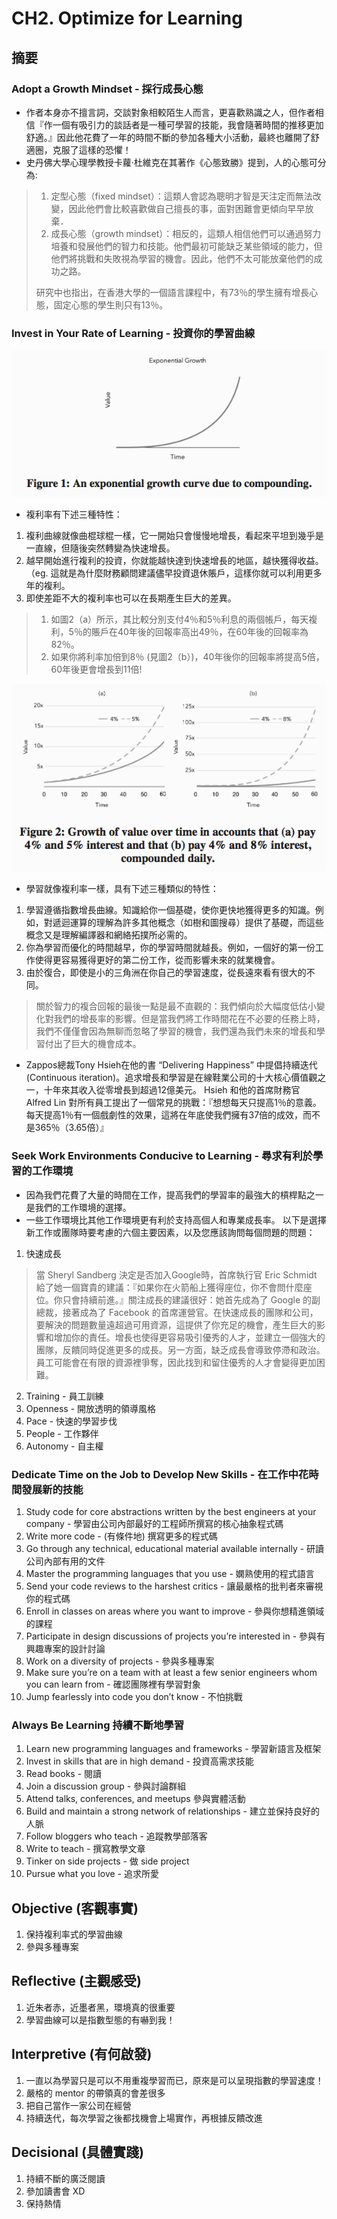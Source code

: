 # CH2. Optimize for Learning

## 摘要
 
### Adopt a Growth Mindset - 採行成長心態

* 作者本身亦不擅言詞，交談對象相較陌生人而言，更喜歡熟識之人，但作者相信『作一個有吸引力的談話者是一種可學習的技能，我會隨著時間的推移更加舒適。』因此他花費了一年的時間不斷的參加各種大小活動，最終也離開了舒適圈，克服了這樣的恐懼！
* 史丹佛大學心理學教授卡蘿‧杜維克在其著作《心態致勝》提到，人的心態可分為:

> 1. 定型心態（fixed mindset）：這類人會認為聰明才智是天注定而無法改變，因此他們會比較喜歡做自己擅長的事，面對困難會更傾向早早放棄．
> 2. 成長心態（growth mindset）：相反的，這類人相信他們可以通過努力培養和發展他們的智力和技能。他們最初可能缺乏某些領域的能力，但他們將挑戰和失敗視為學習的機會。因此，他們不太可能放棄他們的成功之路。
>
> 研究中也指出，在香港大學的一個語言課程中，有73％的學生擁有增長心態，固定心態的學生則只有13％。

### Invest in Your Rate of Learning - 投資你的學習曲線

![Figure1](https://github.com/adennis1984/BookClub/blob/master/TheEffectiveEngineer/CH2/Figure1.png?raw=true "Figure1") 

* 複利率有下述三種特性：

1. 複利曲線就像曲棍球棍一樣，它一開始只會慢慢地增長，看起來平坦到幾乎是一直線，但隨後突然轉變為快速增長。
2. 越早開始進行複利的投資，你就能越快達到快速增長的地區，越快獲得收益。（eg. 這就是為什麼財務顧問建議儘早投資退休賬戶，這樣你就可以利用更多年的複利。
3. 即使差距不大的複利率也可以在長期產生巨大的差異。

> 1. 如圖2（a）所示，其比較分別支付4％和5％利息的兩個帳戶，每天複利，5％的賬戶在40年後的回報率高出49％，在60年後的回報率為82％。
> 2. 如果你將利率加倍到8％ (見圖2（b）)，40年後你的回報率將提高5倍，60年後更會增長到11倍!

![Figure2](https://github.com/adennis1984/BookClub/blob/master/TheEffectiveEngineer/CH2/Figure2.png?raw=true "Figure2") 

* 學習就像複利率一樣，具有下述三種類似的特性：

1. 學習遵循指數增長曲線。知識給你一個基礎，使你更快地獲得更多的知識。例如，對遞迴運算的理解為許多其他概念（如樹和圖搜尋）提供了基礎，而這些概念又是理解編譯器和網絡拓撲所必需的。
2. 你為學習而優化的時間越早，你的學習時間就越長。例如，一個好的第一份工作使得更容易獲得更好的第二份工作，從而影響未來的就業機會。
3. 由於復合，即使是小的三角洲在你自己的學習速度，從長遠來看有很大的不同。

> 關於智力的複合回報的最後一點是最不直觀的：我們傾向於大幅度低估小變化對我們的增長率的影響。但是當我們將工作時間花在不必要的任務上時，我們不僅僅會因為無聊而忽略了學習的機會，我們還為我們未來的增長和學習付出了巨大的機會成本。

* Zappos總裁Tony Hsieh在他的書 “Delivering Happiness” 中提倡持續迭代(Continuous iteration)。追求增長和學習是在線鞋業公司的十大核心價值觀之一，十年來其收入從零增長到超過12億美元。 Hsieh 和他的首席財務官 Alfred Lin 對所有員工提出了一個常見的挑戰：『想想每天只提高1％的意義。每天提高1％有一個戲劇性的效果，這將在年底使我們擁有37倍的成效，而不是365％（3.65倍）』

### Seek Work Environments Conducive to Learning - 尋求有利於學習的工作環境

* 因為我們花費了大量的時間在工作，提高我們的學習率的最強大的槓桿點之一是我們的工作環境的選擇。
* 一些工作環境比其他工作環境更有利於支持高個人和專業成長率。 以下是選擇新工作或團隊時要考慮的六個主要因素，以及您應該詢問每個問題的問題：
1. 快速成長
>
> 當 Sheryl Sandberg 決定是否加入Google時，首席執行官 Eric Schmidt 給了她一個寶貴的建議：『如果你在火箭船上獲得座位，你不會問什麼座位。你只會持續前進。』關注成長的建議很好：她首先成為了 Google 的副總裁，接著成為了 Facebook 的首席運營官。在快速成長的團隊和公司，要解決的問題數量遠超過可用資源，這提供了你充足的機會，產生巨大的影響和增加你的責任。增長也使得更容易吸引優秀的人才，並建立一個強大的團隊，反饋同時促進更多的成長。另一方面，缺乏成長會導致停滯和政治。員工可能會在有限的資源裡爭奪，因此找到和留住優秀的人才會變得更加困難。
>
2. Training - 員工訓練
3. Openness - 開放透明的領導風格
4. Pace - 快速的學習步伐
5. People - 工作夥伴
6. Autonomy - 自主權

### Dedicate Time on the Job to Develop New Skills - 在工作中花時間發展新的技能

1. Study code for core abstractions written by the best engineers at your company - 學習由公司內部最好的工程師所撰寫的核心抽象程式碼
2. Write more code - (有條件地) 撰寫更多的程式碼 
3. Go through any technical, educational material available internally - 研讀公司內部有用的文件
4. Master the programming languages that you use - 嫻熟使用的程式語言
5. Send your code reviews to the harshest critics - 讓最嚴格的批判者來審視你的程式碼
6. Enroll in classes on areas where you want to improve - 參與你想精進領域的課程
7. Participate in design discussions of projects you’re interested in - 參與有興趣專案的設計討論
8. Work on a diversity of projects - 參與多種專案
9. Make sure you’re on a team with at least a few senior engineers whom you can learn from - 確認團隊裡有學習對象
10. Jump fearlessly into code you don’t know - 不怕挑戰

### Always Be Learning 持續不斷地學習

1. Learn new programming languages and frameworks - 學習新語言及框架
2. Invest in skills that are in high demand - 投資高需求技能
3. Read books - 閱讀
4. Join a discussion group - 參與討論群組
5. Attend talks, conferences, and meetups 參與實體活動
6. Build and maintain a strong network of relationships - 建立並保持良好的人脈
7. Follow bloggers who teach - 追蹤教學部落客
8. Write to teach - 撰寫教學文章
9. Tinker on side projects - 做 side project
10. Pursue what you love - 追求所愛

## Objective (客觀事實)
1. 保持複利率式的學習曲線
2. 參與多種專案

## Reflective (主觀感受) 
1. 近朱者赤，近墨者黑，環境真的很重要
2. 學習曲線可以是指數型態的有嚇到我！

## Interpretive (有何啟發)
1. 一直以為學習只是可以不用重複學習而已，原來是可以呈現指數的學習速度！
2. 嚴格的 mentor 的帶領真的會差很多
3. 把自己當作一家公司在經營
4. 持續迭代，每次學習之後都找機會上場實作，再根據反饋改進
 
## Decisional (具體實踐)
1. 持續不斷的廣泛閱讀 
2. 參加讀書會 XD
3. 保持熱情
